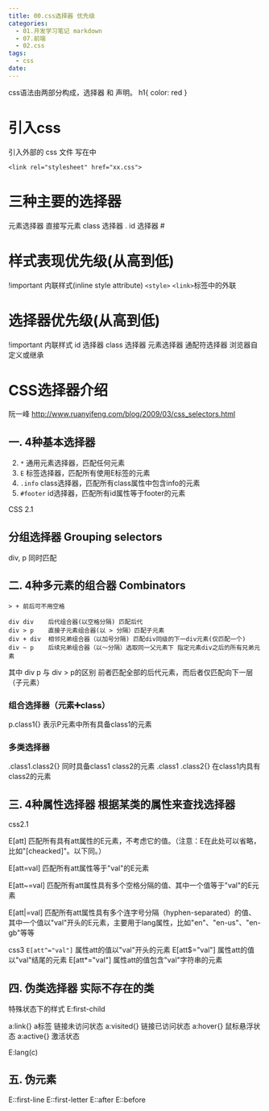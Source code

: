 ```yaml
---
title: 00.css选择器 优先级
categories:
  - 01.开发学习笔记 markdown
  - 07.前端
  - 02.css
tags:
  - css
date:
---
```

 
 css语法由两部分构成，选择器 和 声明。
 h1{ color: red }
 
 
# 引入css
引入外部的 css 文件 写在<head>中
```
<link rel="stylesheet" href="xx.css">
```

# 三种主要的选择器
元素选择器      直接写元素
class 选择器    .
id 选择器       #


# 样式表现优先级(从高到低)
!important
内联样式(inline style attribute)
`<style>`
`<link>`标签中的外联

# 选择器优先级(从高到低)
!important
内联样式
id 选择器
class 选择器
元素选择器
通配符选择器
浏览器自定义或继承



# CSS选择器介绍

阮一峰 http://www.ruanyifeng.com/blog/2009/03/css_selectors.html

## 一. 4种基本选择器
2. `*`	通用元素选择器，匹配任何元素
3. `E`	标签选择器，匹配所有使用E标签的元素
4. `.info`	class选择器，匹配所有class属性中包含info的元素
5. `#footer`	id选择器，匹配所有id属性等于footer的元素

CSS 2.1

## 分组选择器 Grouping selectors
div, p     同时匹配

## 二. 4种多元素的组合器 Combinators

```
> + 前后可不用空格

div div    后代组合器(以空格分隔) 匹配后代
div > p    直接子元素组合器(以 > 分隔）匹配子元素
div + div  相邻兄弟组合器（以加号分隔) 匹配div同级的下一div元素(仅匹配一个)
div ~ p    后续兄弟组合器（以～分隔）选取同一父元素下 指定元素div之后的所有兄弟元素
```

其中 div p 与 div > p的区别
前者匹配全部的后代元素，而后者仅匹配向下一层（子元素）

### 组合选择器（元素➕class）
p.class1{} 表示P元素中所有具备class1的元素

### 多类选择器
.class1.class2{}  同时具备class1 class2的元素
.class1 .class2{} 在class1内具有class2的元素


## 三.  4种属性选择器   根据某类的属性来查找选择器
css2.1

E[att]	匹配所有具有att属性的E元素，不考虑它的值。（注意：E在此处可以省略，比如"[cheacked]"。以下同。）

E[att=val]	 匹配所有att属性等于"val"的E元素

E[att~=val]	  匹配所有att属性具有多个空格分隔的值、其中一个值等于"val"的E元素

E[att|=val]	  匹配所有att属性具有多个连字号分隔（hyphen-separated）的值、其中一个值以"val"开头的E元素，主要用于lang属性，比如"en"、"en-us"、"en-gb"等等

css3
`E[att^="val"]`	属性att的值以"val"开头的元素
E[att$="val"]	属性att的值以"val"结尾的元素
E[att*="val"]	属性att的值包含"val"字符串的元素

## 四. 伪类选择器  实际不存在的类
特殊状态下的样式
E:first-child

a:link{} a标签 链接未访问状态
a:visited{} 链接已访问状态
a:hover{} 鼠标悬浮状态
a:active{} 激活状态

E:lang(c)

## 五. 伪元素
E::first-line
E::first-letter
E::after
E::before

